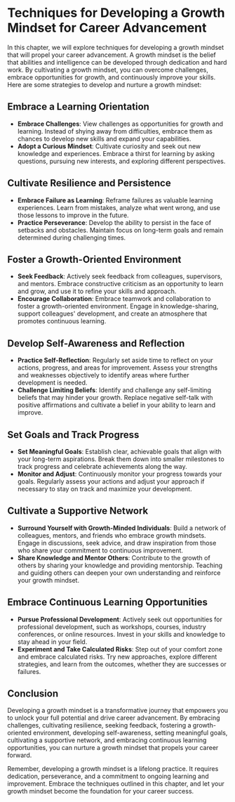 Techniques for Developing a Growth Mindset for Career Advancement
==========================================================================

In this chapter, we will explore techniques for developing a growth mindset that will propel your career advancement. A growth mindset is the belief that abilities and intelligence can be developed through dedication and hard work. By cultivating a growth mindset, you can overcome challenges, embrace opportunities for growth, and continuously improve your skills. Here are some strategies to develop and nurture a growth mindset:

Embrace a Learning Orientation
------------------------------

* **Embrace Challenges**: View challenges as opportunities for growth and learning. Instead of shying away from difficulties, embrace them as chances to develop new skills and expand your capabilities.
* **Adopt a Curious Mindset**: Cultivate curiosity and seek out new knowledge and experiences. Embrace a thirst for learning by asking questions, pursuing new interests, and exploring different perspectives.

Cultivate Resilience and Persistence
------------------------------------

* **Embrace Failure as Learning**: Reframe failures as valuable learning experiences. Learn from mistakes, analyze what went wrong, and use those lessons to improve in the future.
* **Practice Perseverance**: Develop the ability to persist in the face of setbacks and obstacles. Maintain focus on long-term goals and remain determined during challenging times.

Foster a Growth-Oriented Environment
------------------------------------

* **Seek Feedback**: Actively seek feedback from colleagues, supervisors, and mentors. Embrace constructive criticism as an opportunity to learn and grow, and use it to refine your skills and approach.
* **Encourage Collaboration**: Embrace teamwork and collaboration to foster a growth-oriented environment. Engage in knowledge-sharing, support colleagues' development, and create an atmosphere that promotes continuous learning.

Develop Self-Awareness and Reflection
-------------------------------------

* **Practice Self-Reflection**: Regularly set aside time to reflect on your actions, progress, and areas for improvement. Assess your strengths and weaknesses objectively to identify areas where further development is needed.
* **Challenge Limiting Beliefs**: Identify and challenge any self-limiting beliefs that may hinder your growth. Replace negative self-talk with positive affirmations and cultivate a belief in your ability to learn and improve.

Set Goals and Track Progress
----------------------------

* **Set Meaningful Goals**: Establish clear, achievable goals that align with your long-term aspirations. Break them down into smaller milestones to track progress and celebrate achievements along the way.
* **Monitor and Adjust**: Continuously monitor your progress towards your goals. Regularly assess your actions and adjust your approach if necessary to stay on track and maximize your development.

Cultivate a Supportive Network
------------------------------

* **Surround Yourself with Growth-Minded Individuals**: Build a network of colleagues, mentors, and friends who embrace growth mindsets. Engage in discussions, seek advice, and draw inspiration from those who share your commitment to continuous improvement.
* **Share Knowledge and Mentor Others**: Contribute to the growth of others by sharing your knowledge and providing mentorship. Teaching and guiding others can deepen your own understanding and reinforce your growth mindset.

Embrace Continuous Learning Opportunities
-----------------------------------------

* **Pursue Professional Development**: Actively seek out opportunities for professional development, such as workshops, courses, industry conferences, or online resources. Invest in your skills and knowledge to stay ahead in your field.
* **Experiment and Take Calculated Risks**: Step out of your comfort zone and embrace calculated risks. Try new approaches, explore different strategies, and learn from the outcomes, whether they are successes or failures.

Conclusion
----------

Developing a growth mindset is a transformative journey that empowers you to unlock your full potential and drive career advancement. By embracing challenges, cultivating resilience, seeking feedback, fostering a growth-oriented environment, developing self-awareness, setting meaningful goals, cultivating a supportive network, and embracing continuous learning opportunities, you can nurture a growth mindset that propels your career forward.

Remember, developing a growth mindset is a lifelong practice. It requires dedication, perseverance, and a commitment to ongoing learning and improvement. Embrace the techniques outlined in this chapter, and let your growth mindset become the foundation for your career success.
